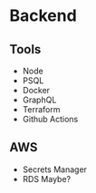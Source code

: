 
# Backend

## Tools

- Node
- PSQL
- Docker
- GraphQL
- Terraform
- Github Actions


## AWS
- Secrets Manager
- RDS Maybe? 

